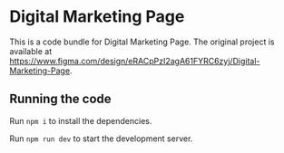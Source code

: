 
  # Digital Marketing Page

  This is a code bundle for Digital Marketing Page. The original project is available at https://www.figma.com/design/eRACpPzI2agA61FYRC6zyj/Digital-Marketing-Page.

  ## Running the code

  Run `npm i` to install the dependencies.

  Run `npm run dev` to start the development server.
  